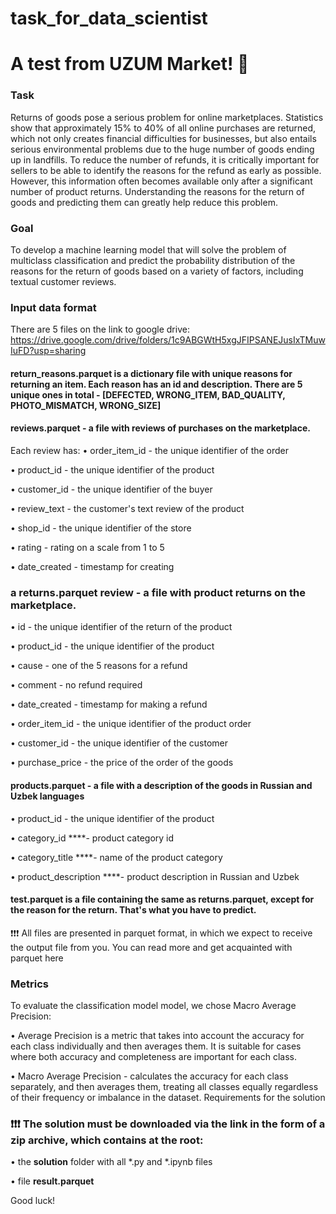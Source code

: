 # task_for_data_scientist

# A test from UZUM Market! 🛒
### Task
Returns of goods pose a serious problem for online marketplaces. Statistics show that approximately 15% to 40% of all online purchases are returned, which not only creates financial difficulties for businesses, but also entails serious environmental problems due to the huge number of goods ending up in landfills. To reduce the number of refunds, it is critically important for sellers to be able to identify the reasons for the refund as early as possible. However, this information often becomes available only after a significant number of product returns. Understanding the reasons for the return of goods and predicting them can greatly help reduce this problem.
### Goal
To develop a machine learning model that will solve the problem of multiclass classification and predict the probability distribution of the reasons for the return of goods based on a variety of factors, including textual customer reviews.
### Input data format
There are 5 files on the link to google drive: https://drive.google.com/drive/folders/1c9ABGWtH5xgJFIPSANEJusIxTMuwIuFD?usp=sharing
#### return_reasons.parquet is a dictionary file with unique reasons for returning an item. Each reason has an id and description. There are 5 unique ones in total - [DEFECTED, WRONG_ITEM, BAD_QUALITY, PHOTO_MISMATCH, WRONG_SIZE]
#### reviews.parquet - a file with reviews of purchases on the marketplace.
 Each review has:
• order_item_id - the unique identifier of the order

• product_id - the unique identifier of the product

• customer_id - the unique identifier of the buyer

• review_text - the customer's text review of the product

• shop_id - the unique identifier of the store

• rating - rating on a scale from 1 to 5

• date_created - timestamp for creating

### a returns.parquet review - a file with product returns on the marketplace.
• id - the unique identifier of the return of the product

• product_id - the unique identifier of the product

• cause - one of the 5 reasons for a refund

• comment - no refund required

• date_created - timestamp for making a refund

• order_item_id - the unique identifier of the product order

• customer_id - the unique identifier of the customer

• purchase_price - the price of the order of the goods

#### products.parquet - a file with a description of the goods in Russian and Uzbek languages
• product_id - the unique identifier of the product

• category_id ****- product category id

• category_title ****- name of the product category

• product_description ****- product description in Russian and Uzbek

#### test.parquet is a file containing the same as returns.parquet, except for the reason for the return. That's what you have to predict.
❗️❗️❗️ All files are presented in parquet format, in which we expect to receive the output file from you. You can read more and get acquainted with parquet here
### Metrics
To evaluate the classification model model, we chose Macro Average Precision:

• Average Precision is a metric that takes into account the accuracy for each class individually and then averages them. It is suitable for cases where both accuracy and completeness are important for each class.

• Macro Average Precision - calculates the accuracy for each class separately, and then averages them, treating all classes equally regardless of their frequency or imbalance in the dataset.
Requirements for the solution

### ❗️❗️❗️ The solution must be downloaded via the link in the form of a zip archive, which contains at the root:

• the **solution** folder with all *.py and *.ipynb files

• file **result.parquet**

Good luck!
